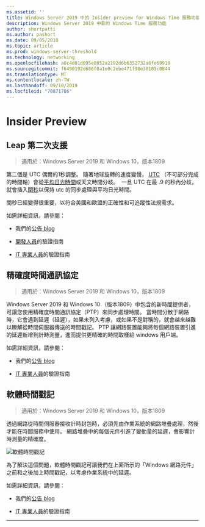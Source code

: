 ```yaml
---
ms.assetid: ''
title: Windows Server 2019 中的 Insider preview for Windows Time 服務功能
description: Windows Server 2019 中新的 Windows Time 服務功能
author: shortpatti
ms.author: pashort
ms.date: 09/05/2018
ms.topic: article
ms.prod: windows-server-threshold
ms.technology: networking
ms.openlocfilehash: a0c4d01d095e8052a2192d6b6352732a6fe60919
ms.sourcegitcommit: f6490192d686f0a1e0c2ebe471f98e30105c0844
ms.translationtype: MT
ms.contentlocale: zh-TW
ms.lasthandoff: 09/10/2019
ms.locfileid: "70871786"
---
```

# <a name="insider-preview"></a>Insider Preview 


## <a name="leap-second-support"></a>Leap 第二次支援


>適用於：Windows Server 2019 和 Windows 10，版本1809

第二個是 UTC 偶爾的1秒調整。 隨著地球旋轉的速度變慢， [UTC](https://en.wikipedia.org/wiki/Coordinated_Universal_Time) （不可部分完成的時間軸）會從[平均日光時間](https://en.wikipedia.org/wiki/Solar_time#Mean_solar_time)或天文時間分歧。  一旦 UTC 在最 .9 的秒內分歧，就會插入[閏秒](https://en.wikipedia.org/wiki/Leap_second)以保持 utc 的同步處理與平均日光時間。

閏秒已經變得很重要，以符合美國和歐盟的正確性和可追蹤性法規需求。

如需詳細資訊，請參閱：

-  我們的[公告 blog](https://blogs.technet.microsoft.com/networking/2018/07/18/top10-ws2019-hatime/)

-  [開發人員](https://aka.ms/Dev-LeapSecond)的驗證指南

-  [IT 專業人員](https://aka.ms/ITPro-LeapSecond)的驗證指南


## <a name="precision-time-protocol"></a>精確度時間通訊協定

>適用於：Windows Server 2019 和 Windows 10，版本1809

Windows Server 2019 和 Windows 10 （版本1809）中包含的新時間提供者，可讓您使用精確度時間通訊協定（PTP）來同步處理時間。 當時間分散于網路時，它會遇到延遲（延遲），如果未列入考慮，或如果不是對稱的，就會越來越難以瞭解從時間伺服器傳送的時間戳記。 PTP 讓網路裝置能夠將每個網路裝置引進的延遲新增到計時測量，進而提供更精確的時間取樣給 windows 用戶端。

如需詳細資訊，請參閱：

-  我們的[公告 blog](https://blogs.technet.microsoft.com/networking/2018/07/18/top10-ws2019-hatime/)

-  [IT 專業人員](https://aka.ms/PTPValidation)的驗證指南


## <a name="software-timestamping"></a>軟體時間戳記

>適用於：Windows Server 2019 和 Windows 10，版本1809

透過網路從時間伺服器接收計時封包時，必須先由作業系統的網路堆疊處理，然後才能在時間服務中使用。 網路堆疊中的每個元件引進了變動量的延遲，會影響計時測量的精確度。

![軟體時間戳記](../media/Windows-Time-Service/software-timestamping.png)

為了解決這個問題，軟體時間戳記可讓我們在上面所示的「Windows 網路元件」之前和之後加上時間戳記，以考慮作業系統中的延遲。

如需詳細資訊，請參閱：

-  我們的[公告 blog](https://blogs.technet.microsoft.com/networking/2018/07/18/top10-ws2019-hatime/)

-  [IT 專業人員](https://github.com/Microsoft/SDN/blob/master/FeatureGuide/Validation%20Guide%20-%20RS5%20-%20Software%20Timestamping.docx)的驗證指南



---